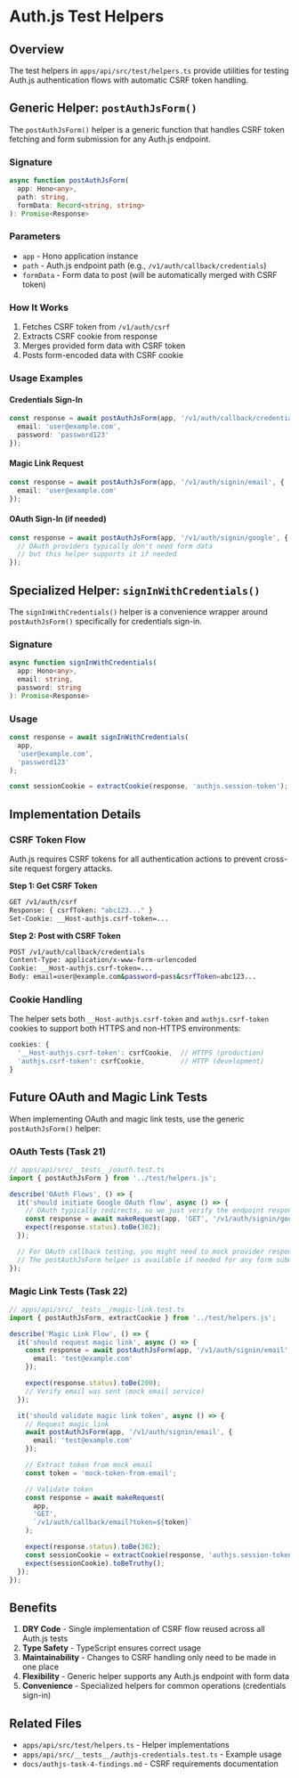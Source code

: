# Auth.js Test Helpers

## Overview

The test helpers in `apps/api/src/test/helpers.ts` provide utilities for testing Auth.js authentication flows with automatic CSRF token handling.

## Generic Helper: `postAuthJsForm()`

The `postAuthJsForm()` helper is a generic function that handles CSRF token fetching and form submission for any Auth.js endpoint.

### Signature

```typescript
async function postAuthJsForm(
  app: Hono<any>,
  path: string,
  formData: Record<string, string>
): Promise<Response>
```

### Parameters

- `app` - Hono application instance
- `path` - Auth.js endpoint path (e.g., `/v1/auth/callback/credentials`)
- `formData` - Form data to post (will be automatically merged with CSRF token)

### How It Works

1. Fetches CSRF token from `/v1/auth/csrf`
2. Extracts CSRF cookie from response
3. Merges provided form data with CSRF token
4. Posts form-encoded data with CSRF cookie

### Usage Examples

#### Credentials Sign-In

```typescript
const response = await postAuthJsForm(app, '/v1/auth/callback/credentials', {
  email: 'user@example.com',
  password: 'password123'
});
```

#### Magic Link Request

```typescript
const response = await postAuthJsForm(app, '/v1/auth/signin/email', {
  email: 'user@example.com'
});
```

#### OAuth Sign-In (if needed)

```typescript
const response = await postAuthJsForm(app, '/v1/auth/signin/google', {
  // OAuth providers typically don't need form data
  // but this helper supports it if needed
});
```

## Specialized Helper: `signInWithCredentials()`

The `signInWithCredentials()` helper is a convenience wrapper around `postAuthJsForm()` specifically for credentials sign-in.

### Signature

```typescript
async function signInWithCredentials(
  app: Hono<any>,
  email: string,
  password: string
): Promise<Response>
```

### Usage

```typescript
const response = await signInWithCredentials(
  app,
  'user@example.com',
  'password123'
);

const sessionCookie = extractCookie(response, 'authjs.session-token');
```

## Implementation Details

### CSRF Token Flow

Auth.js requires CSRF tokens for all authentication actions to prevent cross-site request forgery attacks.

**Step 1: Get CSRF Token**
```bash
GET /v1/auth/csrf
Response: { csrfToken: "abc123..." }
Set-Cookie: __Host-authjs.csrf-token=...
```

**Step 2: Post with CSRF Token**
```bash
POST /v1/auth/callback/credentials
Content-Type: application/x-www-form-urlencoded
Cookie: __Host-authjs.csrf-token=...
Body: email=user@example.com&password=pass&csrfToken=abc123...
```

### Cookie Handling

The helper sets both `__Host-authjs.csrf-token` and `authjs.csrf-token` cookies to support both HTTPS and non-HTTPS environments:

```typescript
cookies: {
  '__Host-authjs.csrf-token': csrfCookie,  // HTTPS (production)
  'authjs.csrf-token': csrfCookie,         // HTTP (development)
}
```

## Future OAuth and Magic Link Tests

When implementing OAuth and magic link tests, use the generic `postAuthJsForm()` helper:

### OAuth Tests (Task 21)

```typescript
// apps/api/src/__tests__/oauth.test.ts
import { postAuthJsForm } from '../test/helpers.js';

describe('OAuth Flows', () => {
  it('should initiate Google OAuth flow', async () => {
    // OAuth typically redirects, so we just verify the endpoint responds
    const response = await makeRequest(app, 'GET', '/v1/auth/signin/google');
    expect(response.status).toBe(302);
  });

  // For OAuth callback testing, you might need to mock provider responses
  // The postAuthJsForm helper is available if needed for any form submissions
});
```

### Magic Link Tests (Task 22)

```typescript
// apps/api/src/__tests__/magic-link.test.ts
import { postAuthJsForm, extractCookie } from '../test/helpers.js';

describe('Magic Link Flow', () => {
  it('should request magic link', async () => {
    const response = await postAuthJsForm(app, '/v1/auth/signin/email', {
      email: 'test@example.com'
    });

    expect(response.status).toBe(200);
    // Verify email was sent (mock email service)
  });

  it('should validate magic link token', async () => {
    // Request magic link
    await postAuthJsForm(app, '/v1/auth/signin/email', {
      email: 'test@example.com'
    });

    // Extract token from mock email
    const token = 'mock-token-from-email';

    // Validate token
    const response = await makeRequest(
      app,
      'GET',
      `/v1/auth/callback/email?token=${token}`
    );

    expect(response.status).toBe(302);
    const sessionCookie = extractCookie(response, 'authjs.session-token');
    expect(sessionCookie).toBeTruthy();
  });
});
```

## Benefits

1. **DRY Code** - Single implementation of CSRF flow reused across all Auth.js tests
2. **Type Safety** - TypeScript ensures correct usage
3. **Maintainability** - Changes to CSRF handling only need to be made in one place
4. **Flexibility** - Generic helper supports any Auth.js endpoint with form data
5. **Convenience** - Specialized helpers for common operations (credentials sign-in)

## Related Files

- `apps/api/src/test/helpers.ts` - Helper implementations
- `apps/api/src/__tests__/authjs-credentials.test.ts` - Example usage
- `docs/authjs-task-4-findings.md` - CSRF requirements documentation

